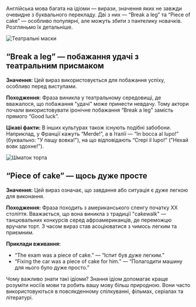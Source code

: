 Англійська мова багата на ідіоми — вирази, значення яких не завжди очевидне з буквального перекладу. Дві з них — “Break a leg” та “Piece of cake” — особливо популярні, але можуть збити з пантелику новачків. Розгляньмо їх детальніше.

![Театральні маски](images/blog/theatre-masks.png)

## “Break a leg” — побажання удачі з театральним присмаком

**Значення:**
Цей вираз використовується для побажання успіху, особливо перед виступами.​

**Походження:**
Фраза виникла у театральному середовищі, де вважалося, що побажання "удачі" може принести невдачу. Тому актори почали використовувати іронічне побажання “Break a leg” замість прямого “Good luck”. ​

**Цікаві факти:**
В інших культурах також існують подібні забобони. Наприклад, у Франції кажуть “Merde!”, а в Італії — “In bocca al lupo!” (буквально: "У пащу вовка!"), на що відповідають “Crepi il lupo!” ("Нехай вовк здохне!"). ​

![Шматок торта](/images/blog/cake-slice.jpg)

## “Piece of cake” — щось дуже просте

**Значення:**
Цей вираз означає, що завдання або ситуація є дуже легкою для виконання.

**Походження:**
Фраза походить з американського сленгу початку XX століття. Вважається, що вона виникла з традиції "cakewalk" — танцювальних конкурсів серед афроамериканців, де переможцю вручали торт. З часом вираз став асоціюватися з чимось легким та приємним. 

**Приклади вживання:**
* “The exam was a piece of cake.” — “Іспит був дуже легким.”
* “Fixing the car was a piece of cake for him.” — “Полагодити машину для нього було дуже просто.”

Чому важливо знати такі ідіоми?
Знання ідіом допомагає краще розуміти носіїв мови та робить вашу мову більш природною. Вони часто використовуються в повсякденному спілкуванні, фільмах, серіалах та літературі.